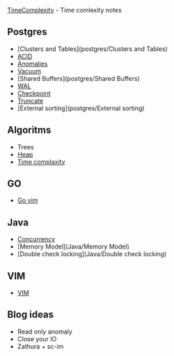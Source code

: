 [TimeComplexity](TimeComplexity) - Time comlexity notes

## Postgres
* [Clusters and Tables](postgres/Clusters and Tables)
* [ACID](postgres/ACID)
* [Anomalies](postgres/Anomalies)
* [Vacuum](postgres/Vacuum)
* [Shared Buffers](postgres/Shared Buffers)
* [WAL](postgres/WAL)
* [Checkpoint](postgres/Checkpoint)
* [Truncate](postgres/Truncate)
* [External sorting](postgres/External sorting)

## Algoritms

* Trees
* [Heap](Algorithms/Heap) 
* [Time complaxity](Algorithms/TimeComplexity)

## GO

* [Go vim](go/Go-vim)

## Java

* [Concurrency](Java/Concurrency)
* [Memory Model](Java/Memory Model)
* [Double check locking](Java/Double check locking)


## VIM

* [VIM](vim/VIM)

## Blog ideas

* Read only anomaly
* Close your IO
* Zathura + sc-im

